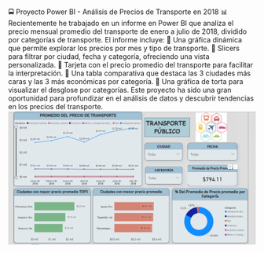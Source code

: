 🚍 Proyecto Power BI - Análisis de Precios de Transporte en 2018 📊
Recientemente he trabajado en un informe en Power BI que analiza el precio mensual promedio del transporte de enero a julio de 2018, dividido por categorías de transporte. 
El informe incluye:
🔸 Una gráfica dinámica que permite explorar los precios por mes y tipo de transporte.
🔸 Slicers para filtrar por ciudad, fecha y categoría, ofreciendo una vista personalizada.
🔸 Tarjeta con el precio promedio del transporte para facilitar la interpretación.
🔸 Una tabla comparativa que destaca las 3 ciudades más caras y las 3 más económicas por categoría.
🔸 Una gráfica de torta para visualizar el desglose por categorías.
Este proyecto ha sido una gran oportunidad para profundizar en el análisis de datos y descubrir tendencias en los precios del transporte.
![Alt text](./Proyecto2.png)
